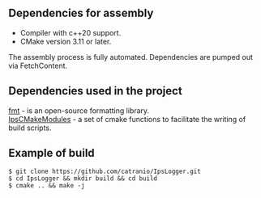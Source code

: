 ## Dependencies for assembly

* Compiler with c++20 support.
* CMake version 3.11 or later.

The assembly process is fully automated. Dependencies are pumped out via FetchContent.

## Dependencies used in the project

[fmt](https://github.com/fmtlib/fmt) - is an open-source formatting library. \
[IpsCMakeModules](https://github.com/catranio/IpsCMakeModules) - a set of cmake functions to facilitate the writing of
build scripts.

## Example of build

```console
$ git clone https://github.com/catranio/IpsLogger.git
$ cd IpsLogger && mkdir build && cd build
$ cmake .. && make -j
```
